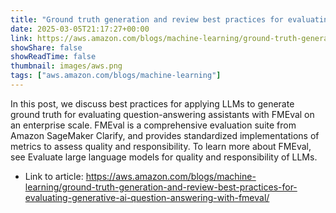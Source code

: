 ```yaml
---
title: "Ground truth generation and review best practices for evaluating generative AI question-answering with FMEval"
date: 2025-03-05T21:17:27+00:00
link: https://aws.amazon.com/blogs/machine-learning/ground-truth-generation-and-review-best-practices-for-evaluating-generative-ai-question-answering-with-fmeval/
showShare: false
showReadTime: false
thumbnail: images/aws.png
tags: ["aws.amazon.com/blogs/machine-learning"]
---
```

In this post, we discuss best practices for applying LLMs to generate ground truth for evaluating question-answering assistants with FMEval on an enterprise scale. FMEval is a comprehensive evaluation suite from Amazon SageMaker Clarify, and provides standardized implementations of metrics to assess quality and responsibility. To learn more about FMEval, see Evaluate large language models for quality and responsibility of LLMs.

- Link to article: https://aws.amazon.com/blogs/machine-learning/ground-truth-generation-and-review-best-practices-for-evaluating-generative-ai-question-answering-with-fmeval/